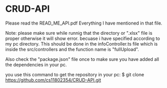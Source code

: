 # CRUD-API

Please read the READ_ME_API.pdf
Everything I have mentioned in that file.

Note: please make sure while runnig that the directory or ".xlsx" file is proper otherwise it will show error. becuase i have specified according to my pc directory.
This should be done in the infoController.ts file which is inside the src/controllers
and the function name is "fullUpload".


Also check the "package.json" file once to make sure you have added all the dependencies in your pc.

you use this command to get the repository in your pc:
$ git clone https://github.com/cs11802354/CRUD-API.git
